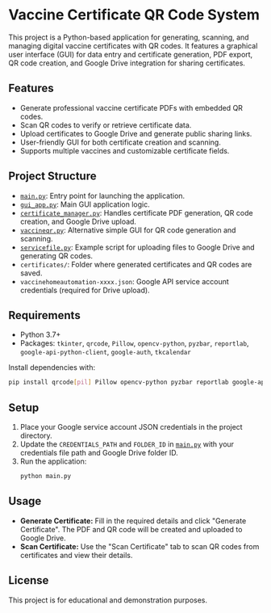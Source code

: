# Vaccine Certificate QR Code System

This project is a Python-based application for generating, scanning, and managing digital vaccine certificates with QR codes. It features a graphical user interface (GUI) for data entry and certificate generation, PDF export, QR code creation, and Google Drive integration for sharing certificates.

## Features

- Generate professional vaccine certificate PDFs with embedded QR codes.
- Scan QR codes to verify or retrieve certificate data.
- Upload certificates to Google Drive and generate public sharing links.
- User-friendly GUI for both certificate creation and scanning.
- Supports multiple vaccines and customizable certificate fields.

## Project Structure

- [`main.py`](main.py): Entry point for launching the application.
- [`gui_app.py`](gui_app.py): Main GUI application logic.
- [`certificate_manager.py`](certificate_manager.py): Handles certificate PDF generation, QR code creation, and Google Drive upload.
- [`vaccineqr.py`](vaccineqr.py): Alternative simple GUI for QR code generation and scanning.
- [`servicefile.py`](servicefile.py): Example script for uploading files to Google Drive and generating QR codes.
- `certificates/`: Folder where generated certificates and QR codes are saved.
- `vaccinehomeautomation-xxxx.json`: Google API service account credentials (required for Drive upload).

## Requirements

- Python 3.7+
- Packages: `tkinter`, `qrcode`, `Pillow`, `opencv-python`, `pyzbar`, `reportlab`, `google-api-python-client`, `google-auth`, `tkcalendar`

Install dependencies with:
```sh
pip install qrcode[pil] Pillow opencv-python pyzbar reportlab google-api-python-client google-auth tkcalendar
```

## Setup

1. Place your Google service account JSON credentials in the project directory.
2. Update the `CREDENTIALS_PATH` and `FOLDER_ID` in [`main.py`](main.py) with your credentials file path and Google Drive folder ID.
3. Run the application:
   ```sh
   python main.py
   ```

## Usage

- **Generate Certificate:** Fill in the required details and click "Generate Certificate". The PDF and QR code will be created and uploaded to Google Drive.
- **Scan Certificate:** Use the "Scan Certificate" tab to scan QR codes from certificates and view their details.

## License

This project is for educational and demonstration purposes.
